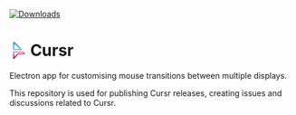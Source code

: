 [![Downloads](https://img.shields.io/github/downloads/bitgapp/cursr/total?color=green&style=for-the-badge)](https://shields.io/)

# <img src="assets/logo.png" height="30" style="margin-bottom: -5px"/> Cursr

Electron app for customising mouse transitions between multiple displays.


This repository is used for publishing Cursr releases, creating issues and discussions related to Cursr.